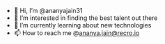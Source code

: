 - 👋 Hi, I’m @ananyajain31
- 👀 I’m interested in finding the best talent out there
- 🌱 I’m currently learning about new technologies
- 📫 How to reach me @ananya.jain@recro.io

<!---
ananyajain31/ananyajain31 is a ✨ special ✨ repository because its `README.md` (this file) appears on your GitHub profile.
You can click the Preview link to take a look at your changes.
--->
